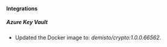 #### Integrations
##### Azure Key Vault
- Updated the Docker image to: *demisto/crypto:1.0.0.66562*.
